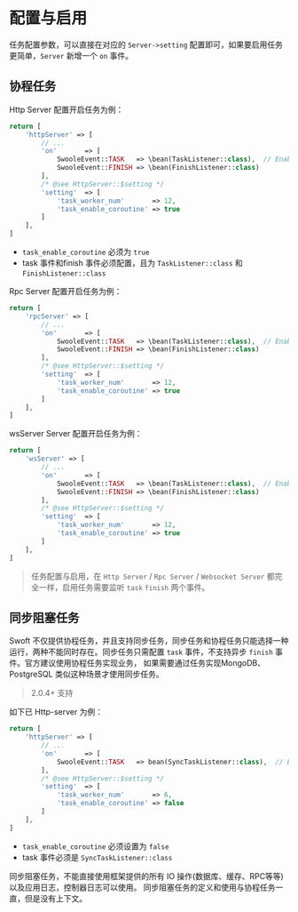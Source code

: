 # 配置与启用

任务配置参数，可以直接在对应的 `Server->setting` 配置即可，如果要启用任务更简单，`Server` 新增一个 `on` 事件。

## 协程任务

Http Server 配置开启任务为例：

```php
return [
    'httpServer' => [
        // ...
        'on'       => [
            SwooleEvent::TASK   => \bean(TaskListener::class),  // Enable task must task and finish event
            SwooleEvent::FINISH => \bean(FinishListener::class)
        ],
        /* @see HttpServer::$setting */
        'setting'  => [
            'task_worker_num'       => 12,
            'task_enable_coroutine' => true
        ]
    ],
]
```

- `task_enable_coroutine` 必须为 `true`
- task 事件和finish 事件必须配置，且为 `TaskListener::class` 和 `FinishListener::class`

Rpc Server 配置开启任务为例：

```php
return [
    'rpcServer' => [
        // ...
        'on'       => [
            SwooleEvent::TASK   => \bean(TaskListener::class),  // Enable task must task and finish event
            SwooleEvent::FINISH => \bean(FinishListener::class)
        ],
        /* @see HttpServer::$setting */
        'setting'  => [
            'task_worker_num'       => 12,
            'task_enable_coroutine' => true
        ]
    ],
]
```

wsServer Server 配置开启任务为例：

```php
return [
    'wsServer' => [
        // ...
        'on'       => [
            SwooleEvent::TASK   => \bean(TaskListener::class),  // Enable task must task and finish event
            SwooleEvent::FINISH => \bean(FinishListener::class)
        ],
        /* @see HttpServer::$setting */
        'setting'  => [
            'task_worker_num'       => 12,
            'task_enable_coroutine' => true
        ]
    ],
]
```

> 任务配置与启用，在 `Http Server` / `Rpc Server` / `Websocket Server` 都完全一样，启用任务需要监听 `task` `finish` 两个事件。

## 同步阻塞任务

Swoft 不仅提供协程任务，并且支持同步任务，同步任务和协程任务只能选择一种运行，两种不能同时存在。同步任务只需配置 `task` 事件，不支持异步 `finish` 事件。官方建议使用协程任务实现业务，
如果需要通过任务实现MongoDB、PostgreSQL 类似这种场景才使用同步任务。

> 2.0.4+ 支持

如下已 Http-server 为例：

```php
return [
    'httpServer' => [
        // ...
        'on'       => [
            SwooleEvent::TASK   => bean(SyncTaskListener::class),  // Enable sync task
        ],
        /* @see HttpServer::$setting */
        'setting'  => [
            'task_worker_num'       => 6,
            'task_enable_coroutine' => false
        ]
    ],
]
```

- `task_enable_coroutine` 必须设置为 `false`
- task 事件必须是 `SyncTaskListener::class`

<p class="tip"> 同步阻塞任务，不能直接使用框架提供的所有 IO 操作(数据库、缓存、RPC等等)以及应用日志，控制器日志可以使用。 同步阻塞任务的定义和使用与协程任务一直，但是没有上下文。</p>